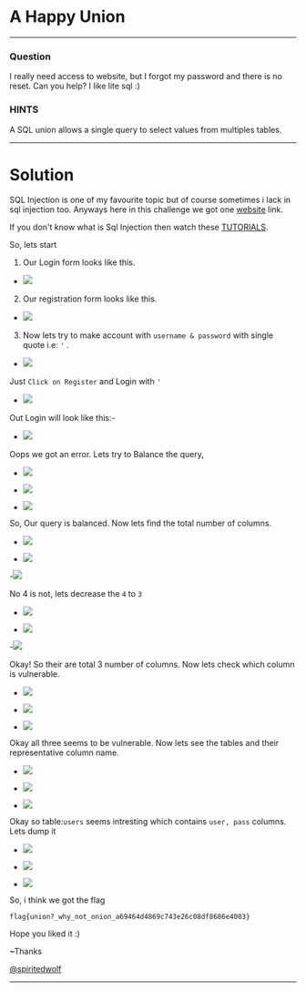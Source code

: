 # A Happy Union
---
### Question
I really need access to website, but I forgot my password and there is no reset. Can you help? I like lite sql :)

### HINTS

A SQL union allows a single query to select values from multiples tables.

---
# Solution

SQL Injection is one of my favourite topic but of course sometimes i lack in sql injection too. Anyways here in this challenge we got one [website](http://shell2017.picoctf.com:23598/) link. 

If you don't know what is Sql Injection then watch these [TUTORIALS](https://www.youtube.com/c/Pentestingwithspirit).

So, lets start

1. Our Login form looks like this.

- ![](https://github.com/iammrdollar/picoctf-2017-write-up/blob/master/Level%203/WEB-EXPLOITATION/images/1-login.png?raw=true)


2. Our registration form looks like this.


- ![](https://github.com/iammrdollar/picoctf-2017-write-up/blob/master/Level%203/WEB-EXPLOITATION/images/1-reg.png?raw=true)


3. Now lets try to make account with ```username & password``` with single quote i.e: ```'``` .


- ![](https://github.com/iammrdollar/picoctf-2017-write-up/blob/master/Level%203/WEB-EXPLOITATION/images/2.png?raw=true)


Just ```Click on Register``` and Login with ```'```


- ![](https://github.com/iammrdollar/picoctf-2017-write-up/blob/master/Level%203/WEB-EXPLOITATION/images/2-login.png?raw=true)


Out Login will look like this:- 


- ![](https://github.com/iammrdollar/picoctf-2017-write-up/blob/master/Level%203/WEB-EXPLOITATION/images/2-view.png?raw=true)


Oops we got an error. Lets try to Balance the query, 


- ![](https://github.com/iammrdollar/picoctf-2017-write-up/blob/master/Level%203/WEB-EXPLOITATION/images/3.png?raw=true)


- ![](https://github.com/iammrdollar/picoctf-2017-write-up/blob/master/Level%203/WEB-EXPLOITATION/images/3-login.png?raw=true)


- ![](https://github.com/iammrdollar/picoctf-2017-write-up/blob/master/Level%203/WEB-EXPLOITATION/images/3-view.png?raw=true)

So, Our query is balanced. Now lets find the total number of columns.


- ![](https://github.com/iammrdollar/picoctf-2017-write-up/blob/master/Level%203/WEB-EXPLOITATION/images/4.png?raw=true)


- ![](https://github.com/iammrdollar/picoctf-2017-write-up/blob/master/Level%203/WEB-EXPLOITATION/images/4-login.png?raw=true)


-![](https://github.com/iammrdollar/picoctf-2017-write-up/blob/master/Level%203/WEB-EXPLOITATION/images/4-view.png?raw=true)

No 4 is not, lets decrease the ```4``` to ```3```


- ![](https://github.com/iammrdollar/picoctf-2017-write-up/blob/master/Level%203/WEB-EXPLOITATION/images/5.png?raw=true)


- ![](https://github.com/iammrdollar/picoctf-2017-write-up/blob/master/Level%203/WEB-EXPLOITATION/images/5-login.png?raw=true)


-![](https://github.com/iammrdollar/picoctf-2017-write-up/blob/master/Level%203/WEB-EXPLOITATION/images/5-view.png?raw=true)

Okay! So their are total 3 number of columns. Now lets check which column is vulnerable. 


- ![](https://github.com/iammrdollar/picoctf-2017-write-up/blob/master/Level%203/WEB-EXPLOITATION/images/6.png?raw=true)


- ![](https://github.com/iammrdollar/picoctf-2017-write-up/blob/master/Level%203/WEB-EXPLOITATION/images/6-login.png?raw=true)


- ![](https://github.com/iammrdollar/picoctf-2017-write-up/blob/master/Level%203/WEB-EXPLOITATION/images/6-view.png?raw=true)

Okay all three seems to be vulnerable. Now lets see the tables and their representative column name. 


- ![](https://github.com/iammrdollar/picoctf-2017-write-up/blob/master/Level%203/WEB-EXPLOITATION/images/7.png?raw=true)


- ![](https://github.com/iammrdollar/picoctf-2017-write-up/blob/master/Level%203/WEB-EXPLOITATION/images/7-login.png?raw=true)


- ![](https://github.com/iammrdollar/picoctf-2017-write-up/blob/master/Level%203/WEB-EXPLOITATION/images/7-view.png?raw=true)

Okay so table:```users``` seems intresting which contains ```user, pass``` columns. Lets dump it


- ![](https://github.com/iammrdollar/picoctf-2017-write-up/blob/master/Level%203/WEB-EXPLOITATION/images/final-reg.png?raw=true)


- ![](https://github.com/iammrdollar/picoctf-2017-write-up/blob/master/Level%203/WEB-EXPLOITATION/images/final-register.png?raw=true)


- ![](https://github.com/iammrdollar/picoctf-2017-write-up/blob/master/Level%203/WEB-EXPLOITATION/images/final.png?raw=true)


 So, i think we got the flag 
 ```
 flag{union?_why_not_onion_a69464d4869c743e26c08df8686e4003} 
 ```
 
 Hope you liked it :)
 
   ~Thanks
   
   [@spiritedwolf](https://github.com/spiritedwolf)

---

